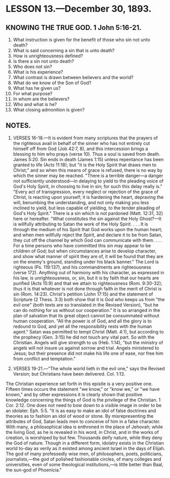 # LESSON 13.—December 30, 1893.

## KNOWING THE TRUE GOD. 1 John 5:16-21.

1. What instruction is given for the benefit of those who sin not unto death?
2. What is said concerning a sin that is unto death?
3. How is unrighteousness defined?
4. Is there a sin not unto death?
5. Who does not sin?
6. What is his experience?
7. What contrast is drawn between believers and the world?
8. What do we know of the Son of God?
9. What has he given us?
10. For what purpose?
11. In whom are the believers?
12. Who and what is he?
13. What closing admonition is given?

## NOTES.

1. VERSES 16-18.—It is evident from many scriptures that the prayers of the righteous avail in behalf of the sinner who has not entirely cut himself off from God (Job 42:7, 8), and this intercession brings a blessing to him who prays (verse 10). Thus a soul is saved from death. James 5:20. Sin ends in death (James 1:15) unless repentance has been granted to life (Acts 11:18); but "it is the Holy Spirit that draws men to Christ;" and so when this means of grace is refused, there is no way by which the sinner may be reached. "There is a terrible danger—a danger not sufficiently understood—in delaying to yield to the pleading voice of God's Holy Spirit, in choosing to live in sin; for such this delay really is." "Every act of transgression, every neglect or rejection of the grace of Christ, is reacting upon yourself; it is hardening the heart, depraving the will, benumbing the understanding, and not only making you less inclined to yield, but less capable of yielding, to the tender pleading of God's Holy Spirit." There is a sin which is not pardoned (Matt. 12:31, 32) here or hereafter. "What constitutes the sin against the Holy Ghost?—It is willfully attributing to Satan the work of the Holy Spirit. . . . It is through the medium of his Spirit that God works upon the human heart; and when men willfully reject the Spirit, and declare it to be from Satan, they cut off the channel by which God can communicate with them. . . . For a time persons who have committed this sin may appear to be children of God; but when circumstances arise to develop character, and show what manner of spirit they are of, it will be found that they are on the enemy's ground, standing under his black banner." The Lord is righteous (Ps. 119:137), and his commandments are righteousness (verse 172). Anything out of harmony with his character, as expressed in his law, is unrighteousness, or, sin, but it is by faith that our hearts are purified (Acts 15:9) and that we attain to righteousness (Rom. 9:30-32); thus it is that whatever is not done through faith in the merit of Christ is sin (Rom. 14:23). Christ's petition (John 17:15) and the statement of Scripture (2 Thess. 3:3) both show that it is God who keeps us from "the evil one" (both texts are so translated in the Revised Version), "but he can do nothing for us without our cooperation." It is so arranged in the plan of salvation that its great object cannot be consummated without human cooperation. "All the power is of God, and all the glory is to redound to God, and yet all the responsibility rests with the human agent." Satan was permitted to tempt Christ (Matt. 4:1), but according to the prophecy (Gen. 3:15) he did not touch any vital part. So with the Christian. Angels will give strength to us (Heb. 1:14), "but the ministry of angels will not insure us against sorrow and trial. Angels ministered to Jesus; but their presence did not make his life one of ease, nor free him from conflict and temptation."

2. VERSES 19-21.—"The whole world lieth in the evil one," says the Revised Version; but Christians have been delivered. Col. 1:13.

The Christian experience set forth in this epistle is a very positive one. Fifteen times occurs the statement "we know," or "know we," or "we have known," and by other expressions it is clearly shown that positive knowledge concerning the things of God is the privilege of the Christian. 1 Cor. 2:12. One does not need to bow down to a visible image in order to be an idolater. Eph. 5:5. "It is as easy to make an idol of false doctrines and theories as to fashion an idol of wood or stone. By misrepresenting the attributes of God, Satan leads men to conceive of him in a false character. With many, a philosophical idea is enthroned in the place of Jehovah; while the living God, as he is revealed in his word, in Christ, and in the works of creation, is worshiped by but few. Thousands deify nature, while they deny the God of nature. Though in a different form, idolatry exists in the Christian world to-day as verily as it existed among ancient Israel in the days of Elijah. The god of many professedly wise men, of philosophers, poets, politicians, journalists,—the god of polished fashionable circles, of many colleges and universities, even of some theological institutions,—is little better than Baal, the sun-god of Phoenicia."